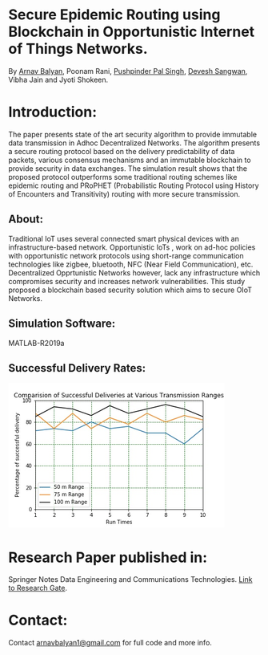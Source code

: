 # Secure Epidemic Routing using Blockchain in Opportunistic Internet of Things Networks.
By [Arnav Balyan](https://github.com/ArnavBalyan), Poonam Rani, [Pushpinder Pal Singh](https://github.com/pushpinderpalsingh), [Devesh Sangwan](https://github.com/deveshsangwan), Vibha Jain and Jyoti Shokeen.
# Introduction:
The paper presents state of the art security algorithm to provide immutable data transmission in Adhoc Decentralized Networks. The algorithm presents a secure routing protocol based on the delivery predictability of data packets, various consensus mechanisms and an immutable blockchain to provide security in data exchanges. The simulation result shows that the proposed protocol outperforms some traditional routing schemes like epidemic routing and PRoPHET (Probabilistic Routing Protocol using History of Encounters and Transitivity) routing with more secure transmission.
## About:
Traditional IoT uses several connected smart physical devices with an infrastructure-based network. Opportunistic IoTs , work on ad-hoc policies
with opportunistic network protocols using short-range communication technologies like zigbee, bluetooth, NFC (Near Field Communication), etc. Decentralized Opprtunistic Networks however, lack any infrastructure which compromises security and increases network vulnerabilities. This study proposed a blockchain based security solution which aims to secure OIoT Networks.
## Simulation Software:
MATLAB-R2019a
## Successful Delivery Rates:
![img](https://github.com/ArnavBalyan/Adhoc-Networks-Epidemic-Routing-Blockchain/blob/master/results/figure2v.jpg)
# Research Paper published in:
Springer Notes Data Engineering and Communications Technologies.
[Link to Research Gate](https://www.researchgate.net/publication/342095378_A_Secure_Epidemic_Routing_using_Blockchain_in_Opportunistic_Internet_of_Things).
# Contact:
Contact [arnavbalyan1@gmail.com](mailto:arnavbalyan1@gmail.com) for full code and more info.
